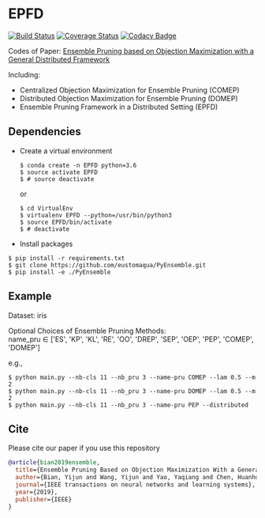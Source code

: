 # EPFD

[![Build Status](https://travis-ci.org/eustomaqua/EPFD.svg?branch=master)](https://travis-ci.org/eustomaqua/EPFD) 
[![Coverage Status](https://coveralls.io/repos/github/eustomaqua/EPFD/badge.svg)](https://coveralls.io/github/eustomaqua/EPFD) 
[![Codacy Badge](https://api.codacy.com/project/badge/Grade/39ec3833188a4fefaab11a0a0df9c3b1)](https://www.codacy.com/manual/eustomaqua/EPFD?utm_source=github.com&amp;utm_medium=referral&amp;utm_content=eustomaqua/EPFD&amp;utm_campaign=Badge_Grade) 

Codes of Paper: [Ensemble Pruning based on Objection Maximization with a General Distributed Framework](https://arxiv.org/abs/1806.04899)

Including:
-  Centralized Objection Maximization for Ensemble Pruning (COMEP)
-  Distributed Objection Maximization for Ensemble Pruning (DOMEP)
-  Ensemble Pruning Framework in a Distributed Setting (EPFD)

## Dependencies

-  Create a virtual environment
   ```shell
   $ conda create -n EPFD python=3.6
   $ source activate EPFD
   $ # source deactivate
   ```
   or
   ```shell
   $ cd VirtualEnv
   $ virtualenv EPFD --python=/usr/bin/python3
   $ source EPFD/bin/activate
   $ # deactivate
   ```

-  Install packages
```shell
$ pip install -r requirements.txt
$ git clone https://github.com/eustomaqua/PyEnsemble.git
$ pip install -e ./PyEnsemble
```

## Example

Dataset: iris

Optional Choices of Ensemble Pruning Methods:  
name\_pru $\in$ \['ES', 'KP', 'KL', 'RE', 'OO', 'DREP', 'SEP', 'OEP', 'PEP', 'COMEP', 'DOMEP'\]

e.g.,
```shell
$ python main.py --nb-cls 11 --nb_pru 3 --name-pru COMEP --lam 0.5 --m 2
$ python main.py --nb-cls 11 --nb_pru 3 --name-pru DOMEP --lam 0.5 --m 2
$ python main.py --nb-cls 11 --nb_pru 3 --name-pru PEP --distributed
```

## Cite
Please cite our paper if you use this repository
```bib
@article{bian2019ensemble,
  title={Ensemble Pruning Based on Objection Maximization With a General Distributed Framework},
  author={Bian, Yijun and Wang, Yijun and Yao, Yaqiang and Chen, Huanhuan},
  journal={IEEE transactions on neural networks and learning systems},
  year={2019},
  publisher={IEEE}
}
```
